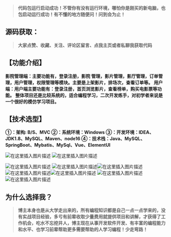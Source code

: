 > **代码包运行启动成功！不管你有没有运行环境，哪怕你是刚买的新电脑，也包启动运行成功！有不懂的地方随便问！问到会为止！**
## 源码获取：

> **大家点赞、收藏、关注、评论区留言、点我主页或者私聊我获取代码**

## 【功能介绍】
**影院管理端：主要功能有，登录注册，影院 管理，影片管理，影厅管理，订单管理，用户管理，权限管理等模块。主要是上架影片，排场次，查看订单等。
用户端：用户端主要功能有：登录注册，首页浏览影片，查看榜单，购买电影票等功能。
整体项目还是比较系统的，适合编程学习，二次开发练手，对初学者来说是一个很好的模仿学习项目。**
## 【技术选型】
**①：架构: B/S、MVC
②：系统环境：Windows
③：开发环境：IDEA、JDK1.8、MySQL、Maven、node16
④：技术栈：Java、MySQL、SpringBoot、Mybatis、MySql、Vue、ElementUI**


![在这里插入图片描述](https://i-blog.csdnimg.cn/direct/1b026c8eeb484f219bbc455b734c33be.png)
![在这里插入图片描述](https://i-blog.csdnimg.cn/direct/727bed31f1694680a0b319ed23b1c85a.png)

![在这里插入图片描述](https://i-blog.csdnimg.cn/direct/0b02d392dc364793ac840fee293c2418.png)
![在这里插入图片描述](https://i-blog.csdnimg.cn/direct/d7751914b20641baae767d8425b91352.png)![在这里插入图片描述](https://i-blog.csdnimg.cn/direct/5e5e774b822c495380fa83b51aac08a0.png)
![在这里插入图片描述](https://i-blog.csdnimg.cn/direct/4d3f3ae8800c46909c9bdc84f395431c.png)![在这里插入图片描述](https://i-blog.csdnimg.cn/direct/b29851a287904cf9bd3daa5d4a64c929.png)
![在这里插入图片描述](https://i-blog.csdnimg.cn/direct/19d0e499dda44a87b141dd1a73af7a64.png)
![在这里插入图片描述](https://i-blog.csdnimg.cn/direct/4269290041ae4c9a99b3121cbec1fee6.png)
## 为什么选择我？

> **博主本身也是从大学走出来的，所有编程知识都是自己一点一点学来的，没有实战项目经验，多亏有前辈收取少量费用就提供项目和讲解，才获得了工作机会，吃水不忘挖井人，博主现在从事开发软件开发、有丰富的编程能力和水平、也学习前辈帮助更多需要帮助的人学习编程！少走弯路！**


